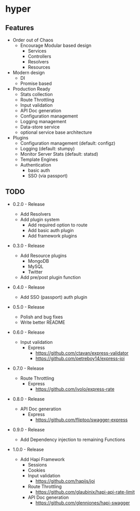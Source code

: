 hyper
=====

## Features
* Order out of Chaos
    * Encourage Modular based design
        * Services
        * Controllers
        * Resolvers
        * Resources
* Modern design
    * DI
    * Promise based
* Production Ready
    * Stats collection
    * Route Throttling
    * Input validation
    * API Doc generation
    * Configuration management
    * Logging management
    * Data-store service
    * optional service base architecture
* Plugins
    * Configuration management (default: configz)
    * Logging (default: stumpy)
    * Monitor Server Stats (default: statsd)
    * Template Engines
    * Authentication
        * basic auth
        * SSO (via passport)

## TODO
* 0.2.0 - Release
    * Add Resolvers
    * Add plugin system
        * Add required option to route
        * Add basic auth plugin
        * Add framework plugins

* 0.3.0 - Release
    * Add Resource plugins
        * MongoDB
        * MySQL
        * Twitter
    * Add pre/post plugin function

* 0.4.0 - Release
    * Add SSO (passport) auth plugin

* 0.5.0 - Release
    * Polish and bug fixes
    * Write better README

* 0.6.0 - Release
    * Input validation
       * Express
            * https://github.com/ctavan/express-validator
            * https://github.com/petreboy14/express-joi

* 0.7.0 - Release
    * Route Throttling
        * Express
            * https://github.com/ivolo/express-rate

* 0.8.0 - Release
    * API Doc generation
        * Express
            * https://github.com/fliptoo/swagger-express

* 0.9.0 - Release
    * Add Dependency injection to remaining Functions

* 1.0.0 - Release
    * Add Hapi Framework
        * Sessions
        * Cookies
        * Input validation
            * https://github.com/hapijs/joi
        * Route Throttling
            * https://github.com/glaubinix/hapi-api-rate-limit
        * API Doc generation
            * https://github.com/glennjones/hapi-swagger
